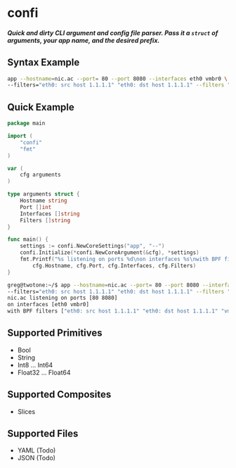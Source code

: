 # confi

##### Quick and dirty CLI argument and config file parser. Pass it a `struct` of arguments, your app name, and the desired prefix.

## Syntax Example
```bash
app --hostname=nic.ac --port= 80 --port 8080 --interfaces eth0 vmbr0 \
--filters="eth0: src host 1.1.1.1" "eth0: dst host 1.1.1.1" --filters "vmbr0: host dst 10.0.0"
```

## Quick Example
```go
package main

import (
	"confi"
	"fmt"
)

var (
	cfg arguments
)

type arguments struct {
	Hostname string
	Port []int
	Interfaces []string
	Filters []string
}

func main() {
	settings := confi.NewCoreSettings("app", "--")
	confi.Initialize(*confi.NewCoreArgument(&cfg), *settings)
	fmt.Printf("%s listening on ports %d\non interfaces %s\nwith BPF filters %q\n", 
		cfg.Hostname, cfg.Port, cfg.Interfaces, cfg.Filters)
}
```
```bash
greg@twotone:~/$ app --hostname=nic.ac --port= 80 --port 8080 --interfaces eth0 vmbr0 \
--filters="eth0: src host 1.1.1.1" "eth0: dst host 1.1.1.1" --filters "vmbr0: host dst 10.0.0"
nic.ac listening on ports [80 8080]
on interfaces [eth0 vmbr0]
with BPF filters ["eth0: src host 1.1.1.1" "eth0: dst host 1.1.1.1" "vmbr0: host dst 10.0.0"]
```
## Supported Primitives
*	Bool
*	String
*	Int8 ... Int64
*	Float32 ... Float64

## Supported Composites
*	Slices

## Supported Files
*	YAML (Todo)
*	JSON (Todo)
